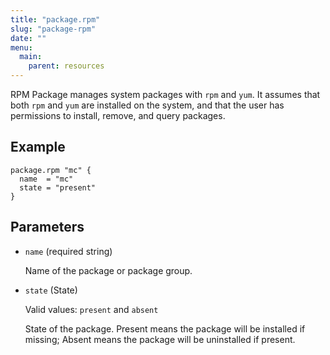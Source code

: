 ```yaml
---
title: "package.rpm"
slug: "package-rpm"
date: ""
menu:
  main:
    parent: resources
---
```



RPM Package manages system packages with `rpm` and `yum`. It assumes that
both `rpm` and `yum` are installed on the system, and that the user has
permissions to install, remove, and query packages.


## Example

```hcl
package.rpm "mc" {
  name  = "mc"
  state = "present"
}

```


## Parameters

- `name` (required string)

  Name of the package or package group.

- `state` (State)


  Valid values: `present` and `absent`

  State of the package. Present means the package will be installed if
missing; Absent means the package will be uninstalled if present.


